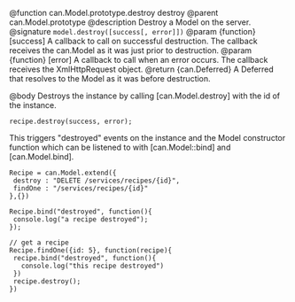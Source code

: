 @function can.Model.prototype.destroy destroy
@parent can.Model.prototype
@description Destroy a Model on the server.
@signature `model.destroy([success[, error]])`
@param {function} [success] A callback to call on successful destruction. The callback receives
the can.Model as it was just prior to destruction.
@param {function} [error] A callback to call when an error occurs. The callback receives the
XmlHttpRequest object.
@return {can.Deferred} A Deferred that resolves to the Model as it was before destruction.

@body
Destroys the instance by calling
[can.Model.destroy] with the id of the instance.

```
recipe.destroy(success, error);
```

This triggers "destroyed" events on the instance and the
Model constructor function which can be listened to with
[can.Model::bind] and [can.Model.bind].

```
Recipe = can.Model.extend({
 destroy : "DELETE /services/recipes/{id}",
 findOne : "/services/recipes/{id}"
},{})

Recipe.bind("destroyed", function(){
 console.log("a recipe destroyed");
});

// get a recipe
Recipe.findOne({id: 5}, function(recipe){
 recipe.bind("destroyed", function(){
   console.log("this recipe destroyed")
 })
 recipe.destroy();
})
```
